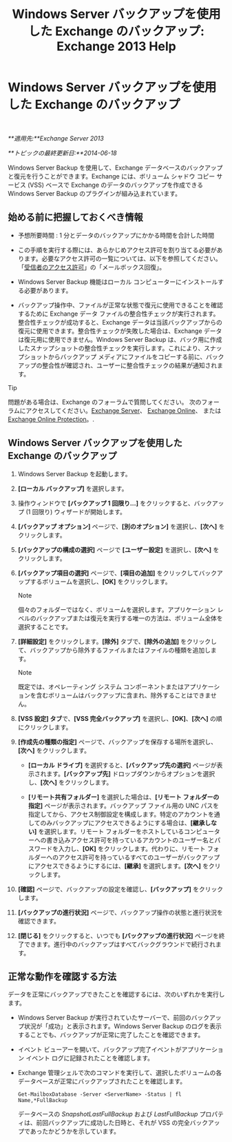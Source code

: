 ﻿---
title: 'Windows Server バックアップを使用した Exchange のバックアップ: Exchange 2013 Help'
TOCTitle: Windows Server バックアップを使用した Exchange のバックアップ
ms:assetid: 188a8291-0a41-4ca2-b6d2-94242e2b1ffc
ms:mtpsurl: https://technet.microsoft.com/ja-jp/library/Dd876854(v=EXCHG.150)
ms:contentKeyID: 48269214
ms.date: 05/23/2018
mtps_version: v=EXCHG.150
ms.translationtype: MT
---

# Windows Server バックアップを使用した Exchange のバックアップ

 

_**適用先:**Exchange Server 2013_

_**トピックの最終更新日:**2014-06-18_

Windows Server Backup を使用して、Exchange データベースのバックアップと復元を行うことができます。Exchange には、ボリューム シャドウ コピー サービス (VSS) ベースで Exchange のデータのバックアップを作成できる Windows Server Backup のプラグインが組み込まれています。

## 始める前に把握しておくべき情報

  - 予想所要時間 : 1 分とデータのバックアップにかかる時間を合計した時間

  - この手順を実行する際には、あらかじめアクセス許可を割り当てる必要があります。必要なアクセス許可の一覧については、以下を参照してください。「[受信者のアクセス許可](recipients-permissions-exchange-2013-help.md)」の「メールボックス回復」。

  - Windows Server Backup 機能はローカル コンピューターにインストールする必要があります。

  - バックアップ操作中、ファイルが正常な状態で復元に使用できることを確認するために Exchange データ ファイルの整合性チェックが実行されます。整合性チェックが成功すると、Exchange データは当該バックアップからの復元に使用できます。整合性チェックが失敗した場合は、Exchange データは復元用に使用できません。Windows Server Backup は、バック用に作成したスナップショットの整合性チェックを実行します。これにより、スナップショットからバックアップ メディアにファイルをコピーする前に、バックアップの整合性が確認され、ユーザーに整合性チェックの結果が通知されます。


> [!TIP]
> 問題がある場合は、Exchange のフォーラムで質問してください。 次のフォーラムにアクセスしてください。<A href="https://go.microsoft.com/fwlink/p/?linkid=60612">Exchange Server</A>、 <A href="https://go.microsoft.com/fwlink/p/?linkid=267542">Exchange Online</A>、 または <A href="https://go.microsoft.com/fwlink/p/?linkid=285351">Exchange Online Protection</A>。.



## Windows Server バックアップを使用した Exchange のバックアップ

1.  Windows Server Backup を起動します。

2.  **\[ローカル バックアップ\]** を選択します。

3.  操作ウィンドウで **\[バックアップ 1 回限り...\]** をクリックすると、バックアップ (1 回限り) ウィザードが開始します。

4.  **\[バックアップ オプション\]** ページで、**\[別のオプション\]** を選択し、**\[次へ\]** をクリックします。

5.  **\[バックアップの構成の選択\]** ページで **\[ユーザー設定\]** を選択し、**\[次へ\]** をクリックします。

6.  **\[バックアップ項目の選択\]** ページで、**\[項目の追加\]** をクリックしてバックアップするボリュームを選択し、**\[OK\]** をクリックします。
    

    > [!NOTE]
    > 個々のフォルダーではなく、ボリュームを選択します。アプリケーション レベルのバックアップまたは復元を実行する唯一の方法は、ボリューム全体を選択することです。



7.  **\[詳細設定\]** をクリックします。**\[除外\]** タブで、**\[除外の追加\]** をクリックして、バックアップから除外するファイルまたはファイルの種類を追加します。
    

    > [!NOTE]
    > 既定では、オペレーティング システム コンポーネントまたはアプリケーションを含むボリュームはバックアップに含まれ、除外することはできません。



8.  **\[VSS 設定\] タブ**で、**\[VSS 完全バックアップ\]** を選択し、**\[OK\]**、**\[次へ\]** の順にクリックします。

9.  **\[作成先の種類の指定\]** ページで、バックアップを保存する場所を選択し、**\[次へ\]** をクリックします。
    
      - **\[ローカル ドライブ\]** を選択すると、**\[バックアップ先の選択\]** ページが表示されます。**\[バックアップ先\]** ドロップダウンからオプションを選択し、**\[次へ\]** をクリックします。
    
      - **\[リモート共有フォルダー\]** を選択した場合は、**\[リモート フォルダーの指定\]** ページが表示されます。バックアップ ファイル用の UNC パスを指定してから、アクセス制御設定を構成します。特定のアカウントを通してのみバックアップにアクセスできるようにする場合は、**\[継承しない\]** を選択します。リモート フォルダーをホストしているコンピューターへの書き込みアクセス許可を持っているアカウントのユーザー名とパスワードを入力し、**\[OK\]** をクリックします。代わりに、リモート フォルダーへのアクセス許可を持っているすべてのユーザーがバックアップにアクセスできるようにするには、**\[継承\]** を選択します。**\[次へ\]** をクリックします。

10. **\[確認\]** ページで、バックアップの設定を確認し、**\[バックアップ\]** をクリックします。

11. **\[バックアップの進行状況\]** ページで、バックアップ操作の状態と進行状況を確認できます。

12. **\[閉じる\]** をクリックすると、いつでも **\[バックアップの進行状況\]** ページを終了できます。進行中のバックアップはすべてバックグラウンドで続行されます。

## 正常な動作を確認する方法

データを正常にバックアップできたことを確認するには、次のいずれかを実行します。

  - Windows Server Backup が実行されていたサーバーで、前回のバックアップ状況が「成功」と表示されます。Windows Server Backup のログを表示することでも、バックアップが正常に完了したことを確認できます。

  - イベント ビューアーを開いて、バックアップ完了イベントがアプリケーション イベント ログに記録されたことを確認します。

  - Exchange 管理シェルで次のコマンドを実行して、選択したボリュームの各データベースが正常にバックアップされたことを確認します。
    
        Get-MailboxDatabase -Server <ServerName> -Status | fl Name,*FullBackup
    
    データベースの *SnapshotLastFullBackup* および *LastFullBackup* プロパティは、前回バックアップに成功した日時と、それが VSS の完全バックアップであったかどうかを示しています。

